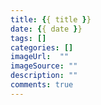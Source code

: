 ```yaml
---
title: {{ title }}
date: {{ date }}
tags: []
categories: []
imageUrl:  ""
imageSource: ""
description: ""
comments: true
---
```

